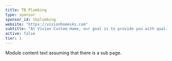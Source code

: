 ```yaml
---
title: TB Plumbing
type: sponsor
sponsor_id: tbplumbing
website: "https://visionhomesks.com"
subtitle: "At Vision Custom Home, our goal is to provide you with quality workmanship and immediate value."
active: false
tier: 1
---
```

Module content text assuming that there is a sub page.